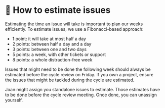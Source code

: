 # 🔢 How to estimate issues

Estimating the time an issue will take is important to plan our weeks efficiently. To estimate issues, we use a Fibonacci-based approach:

* 1 point: it will take at most half a day
* 2 points: between half a day and a day
* 3 points: between one and two days
* 5 points: a week, with other tickets or support
* 8 points: a whole distraction-free week

Issues that might need to be done the following week should always be estimated before the cycle review on Friday. If you own a project, ensure the issues that might be tackled during the cycle are estimated.

Joan might assign you standalone issues to estimate. Those estimates have to be done before the cycle review meeting. Once done, you can unassign yourself.
